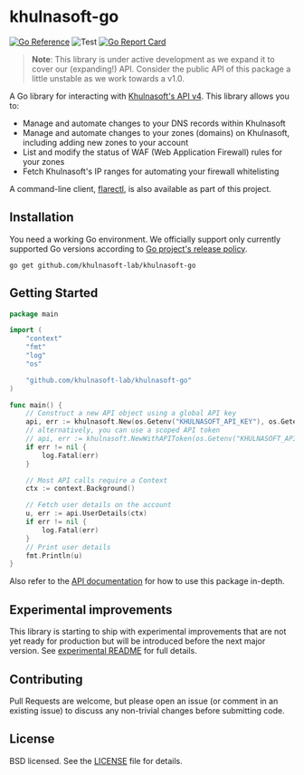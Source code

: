 # khulnasoft-go

[![Go Reference](https://pkg.go.dev/badge/github.com/khulnasoft-lab/khulnasoft-go.svg)](https://pkg.go.dev/github.com/khulnasoft-lab/khulnasoft-go)
![Test](https://github.com/khulnasoft-lab/khulnasoft-go/workflows/Test/badge.svg)
[![Go Report Card](https://goreportcard.com/badge/github.com/khulnasoft-lab/khulnasoft-go?style=flat-square)](https://goreportcard.com/report/github.com/khulnasoft-lab/khulnasoft-go)

> **Note**: This library is under active development as we expand it to cover
> our (expanding!) API. Consider the public API of this package a little
> unstable as we work towards a v1.0.

A Go library for interacting with
[Khulnasoft's API v4](https://api.khulnasoft.com/). This library allows you to:

- Manage and automate changes to your DNS records within Khulnasoft
- Manage and automate changes to your zones (domains) on Khulnasoft, including
  adding new zones to your account
- List and modify the status of WAF (Web Application Firewall) rules for your
  zones
- Fetch Khulnasoft's IP ranges for automating your firewall whitelisting

A command-line client, [flarectl](cmd/flarectl), is also available as part of
this project.

## Installation

You need a working Go environment. We officially support only currently supported Go versions according to [Go project's release policy](https://go.dev/doc/devel/release#policy).

```
go get github.com/khulnasoft-lab/khulnasoft-go
```

## Getting Started

```go
package main

import (
	"context"
	"fmt"
	"log"
	"os"

	"github.com/khulnasoft-lab/khulnasoft-go"
)

func main() {
	// Construct a new API object using a global API key
	api, err := khulnasoft.New(os.Getenv("KHULNASOFT_API_KEY"), os.Getenv("KHULNASOFT_API_EMAIL"))
	// alternatively, you can use a scoped API token
	// api, err := khulnasoft.NewWithAPIToken(os.Getenv("KHULNASOFT_API_TOKEN"))
	if err != nil {
		log.Fatal(err)
	}

	// Most API calls require a Context
	ctx := context.Background()

	// Fetch user details on the account
	u, err := api.UserDetails(ctx)
	if err != nil {
		log.Fatal(err)
	}
	// Print user details
	fmt.Println(u)
}
```

Also refer to the
[API documentation](https://pkg.go.dev/github.com/khulnasoft-lab/khulnasoft-go) for
how to use this package in-depth.

## Experimental improvements

This library is starting to ship with experimental improvements that are not yet
ready for production but will be introduced before the next major version. See
[experimental README](/docs/experimental.md) for full details.

## Contributing

Pull Requests are welcome, but please open an issue (or comment in an existing
issue) to discuss any non-trivial changes before submitting code.

## License

BSD licensed. See the [LICENSE](LICENSE) file for details.
